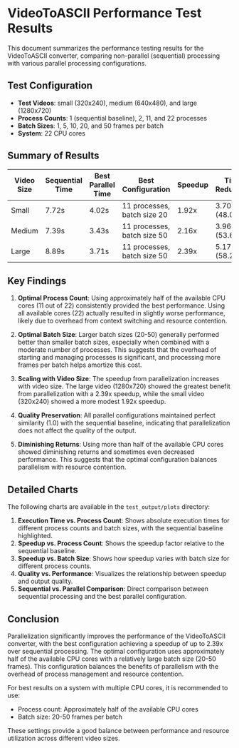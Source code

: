 # VideoToASCII Performance Test Results

This document summarizes the performance testing results for the VideoToASCII converter, comparing non-parallel (sequential) processing with various parallel processing configurations.

## Test Configuration

- **Test Videos**: small (320x240), medium (640x480), and large (1280x720)
- **Process Counts**: 1 (sequential baseline), 2, 11, and 22 processes
- **Batch Sizes**: 1, 5, 10, 20, and 50 frames per batch
- **System**: 22 CPU cores

## Summary of Results

| Video Size | Sequential Time | Best Parallel Time | Best Configuration | Speedup | Time Reduction |
|------------|-----------------|-------------------|-------------------|---------|----------------|
| Small      | 7.72s           | 4.02s             | 11 processes, batch size 20 | 1.92x | 3.70s (48.0%) |
| Medium     | 7.39s           | 3.43s             | 11 processes, batch size 50 | 2.16x | 3.96s (53.6%) |
| Large      | 8.89s           | 3.71s             | 11 processes, batch size 50 | 2.39x | 5.17s (58.2%) |

## Key Findings

1. **Optimal Process Count**: Using approximately half of the available CPU cores (11 out of 22) consistently provided the best performance. Using all available cores (22) actually resulted in slightly worse performance, likely due to overhead from context switching and resource contention.

2. **Optimal Batch Size**: Larger batch sizes (20-50) generally performed better than smaller batch sizes, especially when combined with a moderate number of processes. This suggests that the overhead of starting and managing processes is significant, and processing more frames per batch helps amortize this cost.

3. **Scaling with Video Size**: The speedup from parallelization increases with video size. The large video (1280x720) showed the greatest benefit from parallelization with a 2.39x speedup, while the small video (320x240) showed a more modest 1.92x speedup.

4. **Quality Preservation**: All parallel configurations maintained perfect similarity (1.0) with the sequential baseline, indicating that parallelization does not affect the quality of the output.

5. **Diminishing Returns**: Using more than half of the available CPU cores showed diminishing returns and sometimes even decreased performance. This suggests that the optimal configuration balances parallelism with resource contention.

## Detailed Charts

The following charts are available in the `test_output/plots` directory:

1. **Execution Time vs. Process Count**: Shows absolute execution times for different process counts and batch sizes, with the sequential baseline highlighted.
2. **Speedup vs. Process Count**: Shows the speedup factor relative to the sequential baseline.
3. **Speedup vs. Batch Size**: Shows how speedup varies with batch size for different process counts.
4. **Quality vs. Performance**: Visualizes the relationship between speedup and output quality.
5. **Sequential vs. Parallel Comparison**: Direct comparison between sequential processing and the best parallel configuration.

## Conclusion

Parallelization significantly improves the performance of the VideoToASCII converter, with the best configuration achieving a speedup of up to 2.39x over sequential processing. The optimal configuration uses approximately half of the available CPU cores with a relatively large batch size (20-50 frames). This configuration balances the benefits of parallelism with the overhead of process management and resource contention.

For best results on a system with multiple CPU cores, it is recommended to use:
- Process count: Approximately half of the available CPU cores
- Batch size: 20-50 frames per batch

These settings provide a good balance between performance and resource utilization across different video sizes.